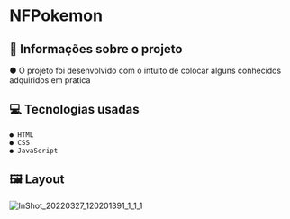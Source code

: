 # NFPokemon

## 📒 Informações sobre o projeto 
  ● O projeto foi desenvolvido com o intuito de colocar alguns conhecidos 
    adquiridos em pratica

## 💻 Tecnologias usadas 
    ● HTML
    ● CSS
    ● JavaScript

## 🖼️ Layout 
![InShot_20220327_120201391_1_1_1](https://user-images.githubusercontent.com/75839810/160836875-6ee2fc1d-9a2d-474a-83ee-354b286da37d.jpg)

